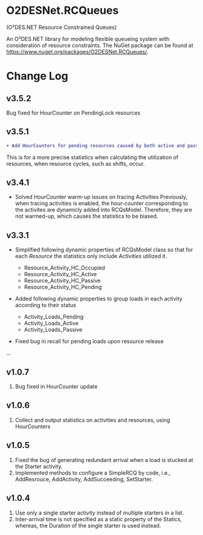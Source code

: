 # O2DESNet.RCQueues
(O²DES.NET Resource Constrained Queues)

An O²DES.NET library for modeling flexible queueing system with consideration of resource constraints. 
The NuGet package can be found at https://www.nuget.org/packages/O2DESNet.RCQueues/.

# Change Log

## v3.5.2

Bug fixed for HourCounter on PendingLock resources

## v3.5.1

```diff
+ Add HourCounters for pending resources caused by both active and passive occupation
```
This is for a more precise statistics when calculating the utilization of resources, when resource cycles, such as shifts, occur.

## v3.4.1

- Solved HourCounter warm-up issues on tracing Activities 
  Previously, when tracing activities is enabled, the hour-counter corresponding to the activites are dynamicly added into RCQsModel. Therefore, they are not warmed-up, which causes the statistics to be biased.

## v3.3.1

- Simplified following dynamic properties of RCQsModel class so that for each _Resource_ the statistics only include _Activities_ utilized it. 
  - Resource_Activity_HC_Occupied
  - Resource_Activity_HC_Active
  - Resource_Activity_HC_Passive
  - Resource_Activity_HC_Pending

- Added following dynamic properties to group loads in each activity according to their status
  - Activity_Loads_Pending
  - Activity_Loads_Active
  - Activity_Loads_Passive

 - Fixed bug in recall for pending loads upon resource release
 
...

## v1.0.7
1. Bug fixed in HourCounter update

## v1.0.6
1. Collect and output statistics on activities and resources, using HourCounters

## v1.0.5
1. Fixed the bug of generating redundant arrival when a load is stucked at the Starter activity.
1. Implemented methods to configure a SimpleRCQ by code, i.e., AddResrouce, AddActivity, AddSucceeding, SetStarter.

## v1.0.4
1. Use only a single starter activity instead of multiple starters in a list.
1. Inter-arrival time is not specified as a static property of the Statics, whereas, the Duration of the single starter is used instead. 
